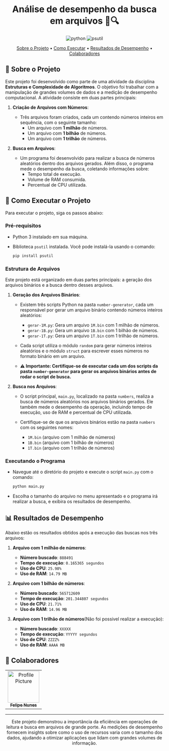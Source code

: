 <h1 align="center" style="font-weight: bold;">Análise de desempenho da busca em arquivos 📁🔍</h1>

<p align="center">
  <img src="https://img.shields.io/badge/Python-3776AB?style=for-the-badge&logo=python&logoColor=white" alt="python">
  <img src="https://img.shields.io/badge/psutil-ff69b4?style=for-the-badge&logo=python&logoColor=white" alt="psutil">
</p>

<p align="center">
 <a href="#sobre">Sobre o Projeto</a> • 
 <a href="#execucao">Como Executar</a> •
 <a href="#resultados">Resultados de Desempenho</a> •
 <a href="#colaboradores">Colaboradores</a>
</p>

<h2 id="sobre">📝 Sobre o Projeto</h2>

Este projeto foi desenvolvido como parte de uma atividade da disciplina **Estruturas e Complexidade de Algoritmos**. O objetivo foi trabalhar com a manipulação de grandes volumes de dados e a medição de desempenho computacional. A atividade consiste em duas partes principais:

1. **Criação de Arquivos com Números**:
   - Três arquivos foram criados, cada um contendo números inteiros em sequência, com o seguinte tamanho:
     - Um arquivo com **1 milhão** de números.
     - Um arquivo com **1 bilhão** de números.
     - Um arquivo com **1 trilhão** de números.

2. **Busca em Arquivos**:
   - Um programa foi desenvolvido para realizar a busca de números aleatórios dentro dos arquivos gerados. Além disso, o programa mede o desempenho da busca, coletando informações sobre:
     - Tempo total de execução.
     - Volume de RAM consumida.
     - Percentual de CPU utilizada.

<h2 id="execucao">🚀 Como Executar o Projeto</h2>

Para executar o projeto, siga os passos abaixo:

<h3>Pré-requisitos</h3>

- Python 3 instalado em sua máquina.
- Biblioteca `psutil` instalada. Você pode instalá-la usando o comando:

  ```bash
  pip install psutil
  ```

<h3>Estrutura de Arquivos</h3>

Este projeto está organizado em duas partes principais: a geração dos arquivos binários e a busca dentro desses arquivos.

1. **Geração dos Arquivos Binários**:
   - Existem três scripts Python na pasta `number-generator`, cada um responsável por gerar um arquivo binário contendo números inteiros aleatórios:
     - `gerar-1M.py`: Gera um arquivo `1M.bin` com 1 milhão de números.
     - `gerar-1B.py`: Gera um arquivo `1B.bin` com 1 bilhão de números.
     - `gerar-1T.py`: Gera um arquivo `1T.bin` com 1 trilhão de números.

   - Cada script utiliza o módulo `random` para gerar números inteiros aleatórios e o módulo `struct` para escrever esses números no formato binário em um arquivo.

   - **⚠️ Importante: Certifique-se de executar cada um dos scripts da pasta `number-generator` para gerar os arquivos binários antes de rodar o script de busca.**

2. **Busca nos Arquivos**:
   - O script principal, `main.py`, localizado na pasta `numbers`, realiza a busca de números aleatórios nos arquivos binários gerados. Ele também mede o desempenho da operação, incluindo tempo de execução, uso de RAM e percentual de CPU utilizada.

   - Certifique-se de que os arquivos binários estão na pasta `numbers` com os seguintes nomes:
     - `1M.bin` (arquivo com 1 milhão de números)
     - `1B.bin` (arquivo com 1 bilhão de números)
     - `1T.bin` (arquivo com 1 trilhão de números)

<h3>Executando o Programa</h3>

- Navegue até o diretório do projeto e execute o script `main.py` com o comando:
  ```bash
  python main.py
  ```
- Escolha o tamanho do arquivo no menu apresentado e o programa irá realizar a busca, e exibira os resultados de desempenho.

<h2 id="resultados">📊 Resultados de Desempenho</h2>

Abaixo estão os resultados obtidos após a execução das buscas nos três arquivos:

1. **Arquivo com 1 milhão de números**:
   - **Número buscado**: `888491`
   - **Tempo de execução**: `0.165365 segundos`
   - **Uso de CPU**: `25.98%`
   - **Uso de RAM**: `14.79 MB`

2. **Arquivo com 1 bilhão de números**:
   - **Número buscado**: `565712609`
   - **Tempo de execução**: `201.344807 segundos`
   - **Uso de CPU**: `21.71%`
   - **Uso de RAM**: `14.96 MB`

3. **Arquivo com 1 trilhão de números**(Não foi possivel realizar a execução):
   - **Número buscado**: `XXXXX`
   - **Tempo de execução**: `YYYYY segundos`
   - **Uso de CPU**: `ZZZZ%`
   - **Uso de RAM**: `AAAA MB`

<h2 id="colaboradores">🤝 Colaboradores</h2>

<table>
  <tr>
    <td align="center">
      <a href="https://github.com/felipenunesc">
        <img src="https://avatars.githubusercontent.com/u/86086389?v=4" width="100px;" alt="Profile Picture"/><br>
        <sub>
          <b>Felipe Nunes</b>
        </sub>
      </a>
    </td>
  </tr>
</table>

<hr>

<p align="center">
  Este projeto demonstrou a importância da eficiência em operações de leitura e busca em arquivos de grande porte. As medições de desempenho fornecem insights sobre como o uso de recursos varia com o tamanho dos dados, ajudando a otimizar aplicações que lidam com grandes volumes de informação.
</p>
